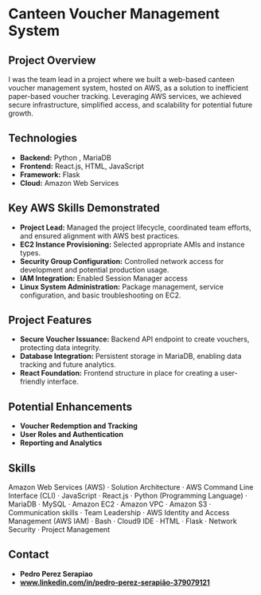# Canteen Voucher Management System

## Project Overview

I was the team lead in a project where we built a web-based canteen voucher management system, hosted on AWS, as a solution to inefficient paper-based voucher tracking. Leveraging AWS services, we achieved secure infrastructure, simplified access, and scalability for potential future growth.

## Technologies

* **Backend:** Python , MariaDB 
* **Frontend:** React.js, HTML, JavaScript
* **Framework:** Flask
* **Cloud:** Amazon Web Services 

## Key AWS Skills Demonstrated

* **Project Lead:**  Managed the project lifecycle, coordinated team efforts, and ensured alignment with AWS best practices.
* **EC2 Instance Provisioning:** Selected appropriate AMIs and instance types.
* **Security Group Configuration:**  Controlled network access for development and potential production usage.
* **IAM Integration:**  Enabled Session Manager access 
* **Linux System Administration:**  Package management, service configuration, and basic troubleshooting on EC2.

## Project Features

* **Secure Voucher Issuance:** Backend API endpoint to create vouchers, protecting data integrity.
* **Database Integration:** Persistent storage in MariaDB, enabling data tracking and future analytics.
* **React Foundation:** Frontend structure in place for creating a user-friendly interface.

## Potential Enhancements

* **Voucher Redemption and Tracking**
* **User Roles and Authentication**
* **Reporting and Analytics**

## Skills 

Amazon Web Services (AWS) · Solution Architecture · AWS Command Line Interface (CLI) · JavaScript · React.js · Python (Programming Language) · MariaDB · MySQL · Amazon EC2 · Amazon VPC · Amazon S3 · Communication skills · Team Leadership · AWS Identity and Access Management (AWS IAM) · Bash · Cloud9 IDE · HTML · Flask · Network Security · Project Management

## Contact

* **Pedro Perez Serapiao**
* **www.linkedin.com/in/pedro-perez-serapião-379079121** 


